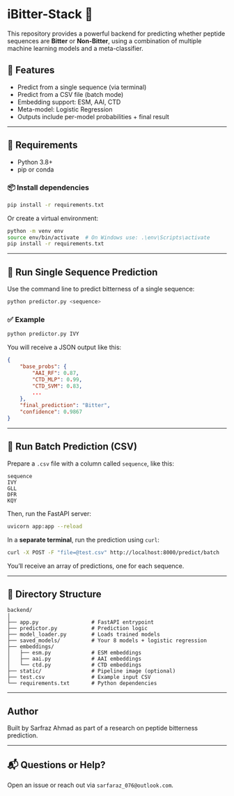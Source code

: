<!--
title: iBitter-Stack
emoji: 🧪
colorFrom: green
colorTo: purple
sdk: streamlit
app_file: src/app.py
pinned: false
-->

# iBitter-Stack 🧪

This repository provides a powerful backend for predicting whether peptide sequences are **Bitter** or **Non-Bitter**, using a combination of multiple machine learning models and a meta-classifier.

## 🚀 Features

- Predict from a single sequence (via terminal)
- Predict from a CSV file (batch mode)
- Embedding support: ESM, AAI, CTD
- Meta-model: Logistic Regression
- Outputs include per-model probabilities + final result

---

## 🧰 Requirements

- Python 3.8+
- pip or conda

### 📦 Install dependencies

```bash
pip install -r requirements.txt
```

Or create a virtual environment:

```bash
python -m venv env
source env/bin/activate  # On Windows use: .\env\Scripts\activate
pip install -r requirements.txt
```

---

## 🧪 Run Single Sequence Prediction

Use the command line to predict bitterness of a single sequence:

```bash
python predictor.py <sequence>
```

### ✅ Example

```bash
python predictor.py IVY
```

You will receive a JSON output like this:

```json
{
    "base_probs": {
        "AAI_RF": 0.87,
        "CTD_MLP": 0.99,
        "CTD_SVM": 0.83,
        ...
    },
    "final_prediction": "Bitter",
    "confidence": 0.9867
}
```

---

## 📄 Run Batch Prediction (CSV)

Prepare a `.csv` file with a column called `sequence`, like this:

```csv
sequence
IVY
GLL
DFR
KQY
```

Then, run the FastAPI server:

```bash
uvicorn app:app --reload
```

In a **separate terminal**, run the prediction using `curl`:

```bash
curl -X POST -F "file=@test.csv" http://localhost:8000/predict/batch
```

You’ll receive an array of predictions, one for each sequence.

---

## 📂 Directory Structure

```
backend/
│
├── app.py                 # FastAPI entrypoint
├── predictor.py           # Prediction logic
├── model_loader.py        # Loads trained models
├── saved_models/          # Your 8 models + logistic regression
├── embeddings/
│   ├── esm.py             # ESM embeddings
│   ├── aai.py             # AAI embeddings
│   └── ctd.py             # CTD embeddings
├── static/                # Pipeline image (optional)
├── test.csv               # Example input CSV
└── requirements.txt       # Python dependencies
```

---

## Author

Built by Sarfraz Ahmad as part of a research on peptide bitterness prediction.

---

## 📬 Questions or Help?

Open an issue or reach out via `sarfaraz_076@outlook.com`.
